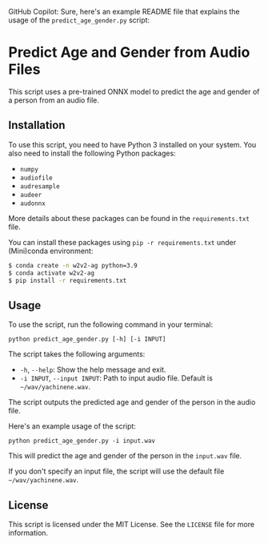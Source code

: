 GitHub Copilot: Sure, here's an example README file that explains the usage of the `predict_age_gender.py` script:

# Predict Age and Gender from Audio Files

This script uses a pre-trained ONNX model to predict the age and gender of a person from an audio file.

## Installation

To use this script, you need to have Python 3 installed on your system. You also need to install the following Python packages:

- `numpy`
- `audiofile`
- `audresample`
- `audeer`
- `audonnx`

More details about these packages can be found in the `requirements.txt` file.

You can install these packages using `pip -r requirements.txt` under (Mini)conda environment:

```bash
$ conda create -n w2v2-ag python=3.9
$ conda activate w2v2-ag
$ pip install -r requirements.txt

```

## Usage

To use the script, run the following command in your terminal:

```
python predict_age_gender.py [-h] [-i INPUT]
```

The script takes the following arguments:

- `-h`, `--help`: Show the help message and exit.
- `-i INPUT`, `--input INPUT`: Path to input audio file. Default is `~/wav/yachinene.wav`.

The script outputs the predicted age and gender of the person in the audio file.

Here's an example usage of the script:

```
python predict_age_gender.py -i input.wav
```

This will predict the age and gender of the person in the `input.wav` file.

If you don't specify an input file, the script will use the default file `~/wav/yachinene.wav`.

## License

This script is licensed under the MIT License. See the `LICENSE` file for more information.